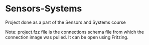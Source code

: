 # Sensors-Systems
Project done as a part of the Sensors and Systems course


Note: project.fzz file is the connections schema file from which the connection image was pulled. It can be open using Fritzing. 
